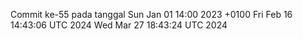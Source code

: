 Commit ke-55 pada tanggal Sun Jan 01 14:00 2023 +0100
Fri Feb 16 14:43:06 UTC 2024
Wed Mar 27 18:43:24 UTC 2024
